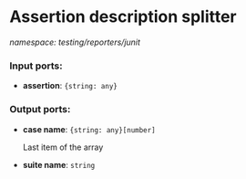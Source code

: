# Assertion description splitter

_namespace: testing/reporters/junit_

### Input ports:

* __assertion__: ` {string: any} `

### Output ports:

* __case name__: ` {string: any}[number] `

    Last item of the array


* __suite name__: ` string `

